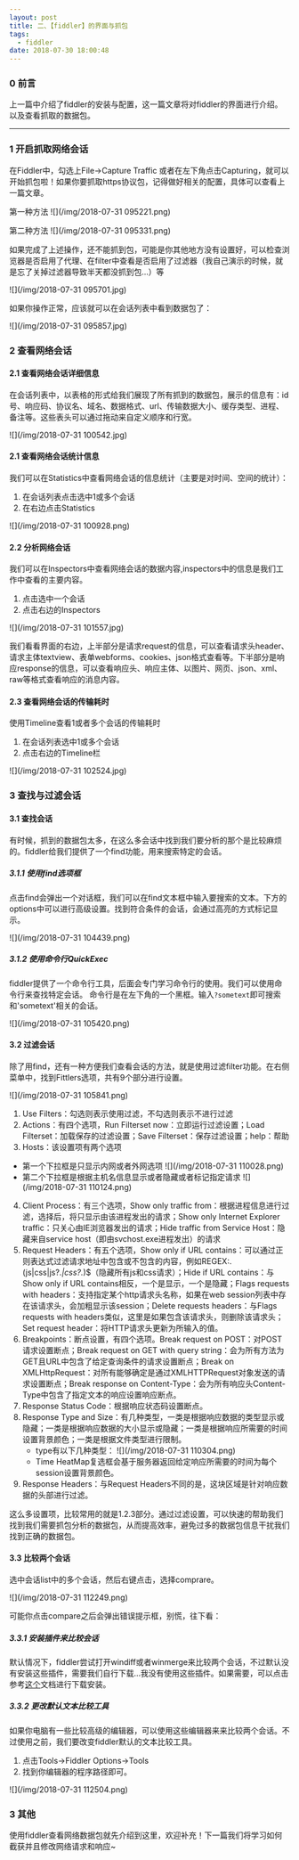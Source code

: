 ```yaml
---
layout: post
title: 二、【fiddler】的界面与抓包
tags:
  - fiddler
date: 2018-07-30 18:00:48
---
```


### 0 前言

上一篇中介绍了fiddler的安装与配置，这一篇文章将对fiddler的界面进行介绍。以及查看抓取的数据包。
<!-- more -->
---

### 1 开启抓取网络会话

在Fiddler中，勾选上File->Capture Traffic 或者在左下角点击Capturing，就可以开始抓包啦！如果你要抓取https协议包，记得做好相关的配置，具体可以查看上一篇文章。

第一种方法
![](/img/2018-07-31 095221.png)

第二种方法
![](/img/2018-07-31 095331.png)

如果完成了上述操作，还不能抓到包，可能是你其他地方没有设置好，可以检查浏览器是否启用了代理、在filter中查看是否启用了过滤器（我自己演示的时候，就是忘了关掉过滤器导致半天都没抓到包...）等

![](/img/2018-07-31 095701.jpg)

如果你操作正常，应该就可以在会话列表中看到数据包了：

![](/img/2018-07-31 095857.jpg)

### 2 查看网络会话

#### 2.1 查看网络会话详细信息

在会话列表中，以表格的形式给我们展现了所有抓到的数据包，展示的信息有：id号、响应码、协议名、域名、数据格式、url、传输数据大小、缓存类型、进程、备注等。这些表头可以通过拖动来自定义顺序和行宽。

![](/img/2018-07-31 100542.jpg)

#### 2.1 查看网络会话统计信息

我们可以在Statistics中查看网络会话的信息统计（主要是对时间、空间的统计）：

1. 在会话列表点击选中1或多个会话
2. 在右边点击Statistics 
  
![](/img/2018-07-31 100928.png)

#### 2.2 分析网络会话

我们可以在Inspectors中查看网络会话的数据内容,inspectors中的信息是我们工作中查看的主要内容。

1. 点击选中一个会话
2. 点击右边的Inspectors
   
![](/img/2018-07-31 101557.jpg)

我们看看界面的右边，上半部分是请求request的信息，可以查看请求头header、请求主体textview、表单webforms、cookies、json格式查看等。下半部分是响应response的信息，可以查看响应头、响应主体、以图片、网页、json、xml、raw等格式查看响应的消息内容。

#### 2.3 查看网络会话的传输耗时

使用Timeline查看1或者多个会话的传输耗时

1. 在会话列表选中1或多个会话
2. 点击右边的Timeline栏
  
![](/img/2018-07-31 102524.jpg)

### 3 查找与过滤会话

#### 3.1 查找会话

有时候，抓到的数据包太多，在这么多会话中找到我们要分析的那个是比较麻烦的。fiddler给我们提供了一个find功能，用来搜索特定的会话。

##### 3.1.1 使用find选项框

点击find会弹出一个对话框，我们可以在find文本框中输入要搜索的文本。下方的options中可以进行高级设置。找到符合条件的会话，会通过高亮的方式标记显示。

![](/img/2018-07-31 104439.png)

##### 3.1.2 使用命令行QuickExec

fiddler提供了一个命令行工具，后面会专门学习命令行的使用。我们可以使用命令行来查找特定会话。
命令行是在左下角的一个黑框。输入`?sometext`即可搜索和'sometext'相关的会话。

![](/img/2018-07-31 105420.png)

#### 3.2 过滤会话

除了用find，还有一种方便我们查看会话的方法，就是使用过滤filter功能。在右侧菜单中，找到Fittlers选项，共有9个部分进行设置。

![](/img/2018-07-31 105841.png)

1. Use Filters：勾选则表示使用过滤，不勾选则表示不进行过滤
2. Actions：有四个选项，Run Filterset now：立即运行过滤设置；Load Filterset：加载保存的过滤设置；Save Filterset：保存过滤设置；help：帮助
3.  Hosts：该设置项有两个选项
   - 第一个下拉框是只显示内网或者外网选项
  ![](/img/2018-07-31 110028.png)
   - 第二个下拉框是根据主机名信息显示或者隐藏或者标记指定请求
  ![](/img/2018-07-31 110124.png)
4. Client Process：有三个选项，Show only traffic from：根据进程信息进行过滤，选择后，将只显示由该进程发出的请求；Show only Internet Explorer traffic：只关心由IE浏览器发出的请求；Hide traffic from Service Host：隐藏来自service host（即由svchost.exe进程发出）的请求
5. Request Headers：有五个选项，Show only if URL contains：可以通过正则表达式过滤请求地址中包含或不包含的内容，例如REGEX:\.(js|css|js\?.*|css\?.*)$（隐藏所有js和css请求）；Hide if URL contains：与Show only if URL contains相反，一个是显示，一个是隐藏；Flags requests with headers：支持指定某个http请求头名称，如果在web session列表中存在该请求头，会加粗显示该session；Delete requests headers：与Flags requests with headers类似，这里是如果包含该请求头，则删除该请求头；Set request header：将HTTP请求头更新为所输入的值。
6. Breakpoints：断点设置，有四个选项。Break request on POST：对POST请求设置断点；Break request on GET with query string：会为所有方法为GET且URL中包含了给定查询条件的请求设置断点；Break on XMLHttpRequest：对所有能够确定是通过XMLHTTPRequest对象发送的请求设置断点；Break response on Content-Type：会为所有响应头Content-Type中包含了指定文本的响应设置响应断点。
7. Response Status Code：根据响应状态码设置断点。
8. Response Type and Size：有几种类型，一类是根据响应数据的类型显示或隐藏；一类是根据响应数据的大小显示或隐藏；一类是根据响应所需要的时间设置背景颜色；一类是根据文件类型进行限制。
   - type有以下几种类型：
  ![](/img/2018-07-31 110304.png)
   - Time HeatMap复选框会基于服务器返回给定响应所需要的时间为每个session设置背景颜色。
9. Response Headers：与Request Headers不同的是，这块区域是针对响应数据的头部进行过滤。

这么多设置项，比较常用的就是1.2.3部分。通过过滤设置，可以快速的帮助我们找到我们需要抓包分析的数据包，从而提高效率，避免过多的数据包信息干扰我们找到正确的数据包。

#### 3.3 比较两个会话

选中会话list中的多个会话，然后右键点击，选择comprare。

![](/img/2018-07-31 112249.png)

可能你点击compare之后会弹出错误提示框，别慌，往下看：

##### 3.3.1 安装插件来比较会话

默认情况下，fiddler尝试打开windiff或者winmerge来比较两个会话，不过默认没有安装这些插件，需要我们自行下载...我没有使用这些插件。如果需要，可以点击参考[这个](https://support.microsoft.com/zh-cn/help/159214/how-to-use-the-windiff-exe-utility)文档进行下载安装。

##### 3.3.2 更改默认文本比较工具

如果你电脑有一些比较高级的编辑器，可以使用这些编辑器来来比较两个会话。不过使用之前，我们要改变fiddler默认的文本比较工具。

1. 点击Tools->Fiddler Options->Tools
2. 找到你编辑器的程序路径即可。

![](/img/2018-07-31 112504.png)

### 3 其他

使用fiddler查看网络数据包就先介绍到这里，欢迎补充！下一篇我们将学习如何截获并且修改网络请求和响应~
